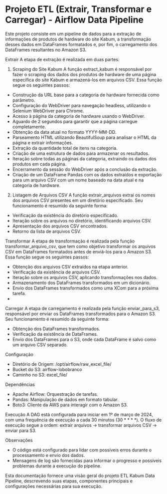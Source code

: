 # Projeto ETL (Extrair, Transformar e Carregar) - Airflow Data Pipeline
Este projeto consiste em um pipeline de dados para a extração de informações de produtos de hardware do site Kabum, a transformação desses dados em DataFrames formatados e, por fim, o carregamento dos DataFrames resultantes no Amazon S3.

Extrair
A etapa de extração é realizada em duas partes:

1. Scraping do Site Kabum
A função extract_kabum é responsável por fazer o scraping dos dados dos produtos de hardware de uma página específica do site Kabum e armazená-los em arquivos CSV. Essa função segue os seguintes passos:

- Construção da URL base para a categoria de hardware fornecida como parâmetro.
- Configuração do WebDriver para navegação headless, utilizando o Selenium WebDriver para Chrome.
- Acesso à página da categoria de hardware usando o WebDriver.
- Aguardo de 2 segundos para garantir que a página carregue completamente.
- Obtenção da data atual no formato YYYY-MM-DD.
- Parseamento HTML utilizando BeautifulSoup para analisar o HTML da página e extrair informações.
- Extração da quantidade total de itens na categoria.
- Criação de uma estrutura de dados para armazenar os resultados.
- Iteração sobre todas as páginas da categoria, extraindo os dados dos produtos em cada página.
- Encerramento da sessão do WebDriver após a conclusão da extração.
- Criação de um DataFrame Pandas com os dados extraídos e exportação para um arquivo CSV com um nome baseado na data atual e na categoria de hardware.

2. Listagem de Arquivos CSV
A função extrair_arquivos extrai os nomes dos arquivos CSV presentes em um diretório especificado. Seu funcionamento é resumido da seguinte forma:

- Verificação da existência do diretório especificado.
- Iteração sobre os arquivos no diretório, identificando arquivos CSV.
- Apresentação dos arquivos CSV encontrados.
- Retorno da lista de arquivos CSV.

Transformar
A etapa de transformação é realizada pela função transformar_arquivo_csv, que tem como objetivo transformar os arquivos CSV em DataFrames formatados antes de enviá-los para o Amazon S3. Essa função segue os seguintes passos:

- Obtenção dos arquivos CSV extraídos na etapa anterior.
- Verificação da existência de arquivos CSV.
- Iteração sobre os arquivos CSV, aplicando transformações nos dados.
- Armazenamento dos DataFrames transformados em um dicionário.
- Envio dos DataFrames transformados como uma XCom para a próxima tarefa.
- 
Carregar
A etapa de carregamento é realizada pela função enviar_para_s3, responsável por enviar os DataFrames transformados para o Amazon S3. Seu funcionamento é resumido da seguinte forma:

- Obtenção dos DataFrames transformados.
- Verificação da existência de DataFrames.
- Envio dos DataFrames para o S3, onde cada DataFrame é salvo como um arquivo CSV separado.

Configuração
- Diretório de Origem: /opt/airflow/raw_excel_file/
- Bucket do S3: airflow-lobobranco
- Caminho no S3: excel_file/
  
Dependências
- Apache Airflow: Orquestração de tarefas.
- Pandas: Manipulação de dados em formato tabular.
- Boto3: Cliente da AWS para interagir com o Amazon S3.

Execução
A DAG está configurada para iniciar em 1º de março de 2024, com uma frequência de execução a cada 30 minutos (30 * * * *). O fluxo de execução segue a ordem: extrair arquivos -> transformar arquivos CSV -> enviar para S3.

Observações
- O código está configurado para lidar com possíveis erros durante o processamento e envio dos dados.
- Mensagens de log são fornecidas para informar o progresso e possíveis problemas durante a execução do pipeline.
  
Esta documentação fornece uma visão geral do projeto ETL Kabum Data Pipeline, descrevendo suas etapas, componentes principais e configurações necessárias para sua execução.





